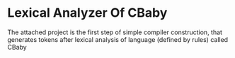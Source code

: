 # Lexical Analyzer Of CBaby
The attached project is the first step of simple compiler construction, that generates tokens after lexical analysis of language (defined by rules) called CBaby
